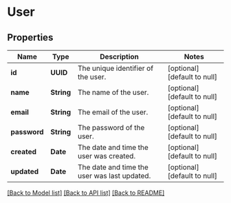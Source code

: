 # User
## Properties

| Name | Type | Description | Notes |
|------------ | ------------- | ------------- | -------------|
| **id** | **UUID** | The unique identifier of the user. | [optional] [default to null] |
| **name** | **String** | The name of the user. | [optional] [default to null] |
| **email** | **String** | The email of the user. | [optional] [default to null] |
| **password** | **String** | The password of the user. | [optional] [default to null] |
| **created** | **Date** | The date and time the user was created. | [optional] [default to null] |
| **updated** | **Date** | The date and time the user was last updated. | [optional] [default to null] |

[[Back to Model list]](../README.md#documentation-for-models) [[Back to API list]](../README.md#documentation-for-api-endpoints) [[Back to README]](../README.md)

